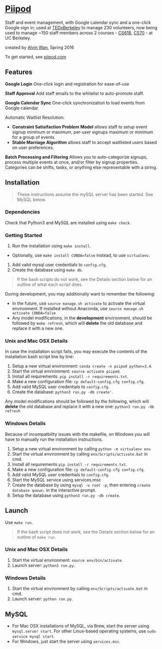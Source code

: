 # [Piipod](http://piipod.com)
Staff and event management, with Google calendar sync and a one-click Google sign in; used at [TEDxBerkeley](http://tedxberkeley.piipod.com) to manage 230 volunteers, now being used to manage ~150 staff members across 2 courses - [CS61B](http://cs61b.piipod.com), [CS70](http://staff.eecs70.org) - at UC Berkeley.

created by [Alvin Wan](http://alvinwan.com), Spring 2016

To get started, see [piipod.com](http://piipod.com)

## Features

**Google Login** 
One-click login and registration for ease-of-use

**Staff Approval** 
Add staff emails to the whitelist to auto-promote staff.

**Google Calendar Sync** 
One-click synchronization to load events from Google calendar.

Automatic Waitlist Resolution:
  - **Constraint Satisifaction Problem Model** allows staff to setup event signup minimum or maximum, per-user signups maximum or minimum for a group of events.
  - **Stable Marriage Algorithm** allows staff to accept waitlisted users based on user preferences.

**Batch Processing and Filtering**
Allows you to auto-categorize signups, process multiple events at once, and/or filter by signup properties. Categories can be shifts, tasks, or anything else representable with a string.

## Installation

> These instructions assume the mySQL server has been started. See MySQL below.

### Dependencies

Check that Python3 and MySQL are installed using `make check`.

### Getting Started

1. Run the installation using `make install`.
  - Optionally, use `make install CONDA=false` instead, to use `virtualenv`.
1. Add valid mysql user credentials to `config.cfg`.
1. Create the database using `make db`.

> If the bash scripts do not work, see the Details section below for an outline
of what each script does.

During development, you may additionally want to remember the following:

- In the future, use `source manage.sh activate` to activate the virtual environment. If installed without Anaconda, use `source manage.sh activate CONDA=false`
- Any model modifications, in the **development** environment, should be
followed by `make refresh`, which will **delete** the old database and replace
it with a new one.

### Unix and Mac OSX Details

In case the installation script fails, you may execute the contents of the
installation bash script line by line:

1. Setup a new virtual environment: `conda create -n piipod python=3.4`.
1. Start the virtual environment: `source activate piipod`.
1. Install all requirements: `pip install -r requirements.txt`.
1. Make a new configuration file: `cp default-config.cfg config.cfg`.
1. Add valid MySQL user credentials to `config.cfg`.
1. Create the database: `python3 run.py -db create'`.

Any model modifications should be followed by the following, which will
**delete** the old database and replace it with a new one: `python3 run.py -db refresh`

### Windows Details

Because of incompatbility issues with the makefile, on Windows you will have to manually run the installation instructions.

1. Setup a new virtual environment by calling `python -m virtualenv env`.
1. Start the virtual environment by calling `env/Scripts/activate.bat` in cmd.
1. Install all requirements `pip install -r requirements.txt`.
1. Make a new configuration file: `cp default-config.cfg config.cfg`.
1. Add valid MySQL user credentials to `config.cfg`.
1. Start the MySQL service using services.msc
1. Create the database by using `mysql -u root -p`, then entering `create database queue;` in the interactive prompt.
1. Setup the database using `python3 run.py -db create`.

## Launch

Use `make run`.

> If the bash script does not work, see the Details section below for an outline
of `make run`.

### Unix and Mac OSX Details

1. Start the virtual environment: `source env/bin/activate`.
1. Launch server: `python3 run.py`.

### Windows Details

1. Start the virtual environment by calling `env/Scripts/activate.bat` in cmd.
1. Launch server: `python run.py`.

## MySQL

- For Mac OSX installations of MySQL, via Brew, start the server using
`mysql.server start`. For other Linux-based operating systems, use
`sudo service mysql start`.
- For Windows, just start the server using `services.msc`.
